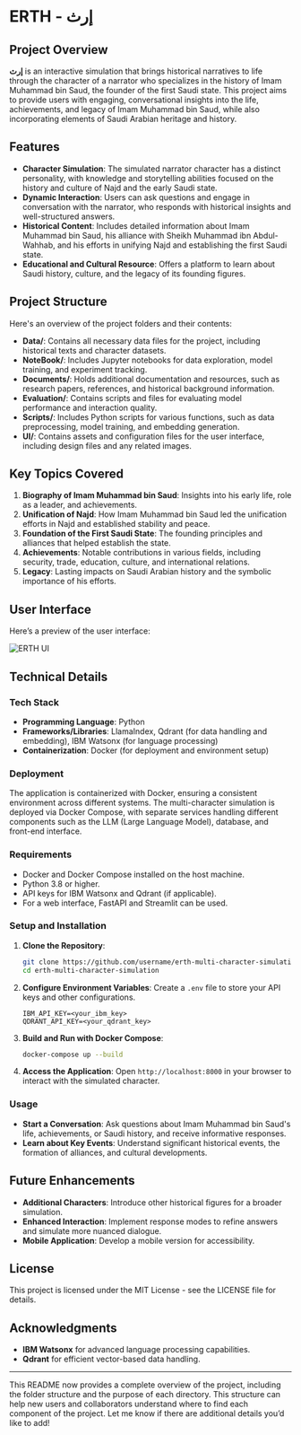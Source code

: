 # ERTH - إرث

## Project Overview

**إرث** is an interactive simulation that brings historical narratives to life through the character of a narrator who specializes in the history of Imam Muhammad bin Saud, the founder of the first Saudi state. This project aims to provide users with engaging, conversational insights into the life, achievements, and legacy of Imam Muhammad bin Saud, while also incorporating elements of Saudi Arabian heritage and history.

## Features

- **Character Simulation**: The simulated narrator character has a distinct personality, with knowledge and storytelling abilities focused on the history and culture of Najd and the early Saudi state.
- **Dynamic Interaction**: Users can ask questions and engage in conversation with the narrator, who responds with historical insights and well-structured answers.
- **Historical Content**: Includes detailed information about Imam Muhammad bin Saud, his alliance with Sheikh Muhammad ibn Abdul-Wahhab, and his efforts in unifying Najd and establishing the first Saudi state.
- **Educational and Cultural Resource**: Offers a platform to learn about Saudi history, culture, and the legacy of its founding figures.

## Project Structure

Here's an overview of the project folders and their contents:

- **Data/**: Contains all necessary data files for the project, including historical texts and character datasets.
- **NoteBook/**: Includes Jupyter notebooks for data exploration, model training, and experiment tracking.
- **Documents/**: Holds additional documentation and resources, such as research papers, references, and historical background information.
- **Evaluation/**: Contains scripts and files for evaluating model performance and interaction quality.
- **Scripts/**: Includes Python scripts for various functions, such as data preprocessing, model training, and embedding generation.
- **UI/**: Contains assets and configuration files for the user interface, including design files and any related images.

## Key Topics Covered

1. **Biography of Imam Muhammad bin Saud**: Insights into his early life, role as a leader, and achievements.
2. **Unification of Najd**: How Imam Muhammad bin Saud led the unification efforts in Najd and established stability and peace.
3. **Foundation of the First Saudi State**: The founding principles and alliances that helped establish the state.
4. **Achievements**: Notable contributions in various fields, including security, trade, education, culture, and international relations.
5. **Legacy**: Lasting impacts on Saudi Arabian history and the symbolic importance of his efforts.

## User Interface

Here’s a preview of the user interface:

![ERTH UI](UI/ERTH_UI.jpeg)

## Technical Details

### Tech Stack

- **Programming Language**: Python
- **Frameworks/Libraries**: LlamaIndex, Qdrant (for data handling and embedding), IBM Watsonx (for language processing)
- **Containerization**: Docker (for deployment and environment setup)

### Deployment

The application is containerized with Docker, ensuring a consistent environment across different systems. The multi-character simulation is deployed via Docker Compose, with separate services handling different components such as the LLM (Large Language Model), database, and front-end interface.

### Requirements

- Docker and Docker Compose installed on the host machine.
- Python 3.8 or higher.
- API keys for IBM Watsonx and Qdrant (if applicable).
- For a web interface, FastAPI and Streamlit can be used.

### Setup and Installation

1. **Clone the Repository**:
   ```bash
   git clone https://github.com/username/erth-multi-character-simulation.git
   cd erth-multi-character-simulation
   ```

2. **Configure Environment Variables**:
   Create a `.env` file to store your API keys and other configurations.
   ```plaintext
   IBM_API_KEY=<your_ibm_key>
   QDRANT_API_KEY=<your_qdrant_key>
   ```

3. **Build and Run with Docker Compose**:
   ```bash
   docker-compose up --build
   ```

4. **Access the Application**:
   Open `http://localhost:8000` in your browser to interact with the simulated character.

### Usage

- **Start a Conversation**: Ask questions about Imam Muhammad bin Saud's life, achievements, or Saudi history, and receive informative responses.
- **Learn about Key Events**: Understand significant historical events, the formation of alliances, and cultural developments.

## Future Enhancements

- **Additional Characters**: Introduce other historical figures for a broader simulation.
- **Enhanced Interaction**: Implement response modes to refine answers and simulate more nuanced dialogue.
- **Mobile Application**: Develop a mobile version for accessibility.

## License

This project is licensed under the MIT License - see the LICENSE file for details.

## Acknowledgments

- **IBM Watsonx** for advanced language processing capabilities.
- **Qdrant** for efficient vector-based data handling.

---

This README now provides a complete overview of the project, including the folder structure and the purpose of each directory. This structure can help new users and collaborators understand where to find each component of the project. Let me know if there are additional details you’d like to add!
